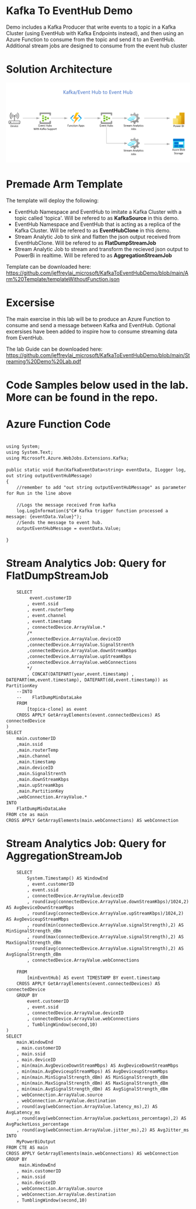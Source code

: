 # Kafka To EventHub Demo
Demo includes a Kafka Producer that write events to a topic in a Kafka Cluster (using EventHub with Kafka Endpoints instead), and then using an Azure Function to consume from the topic and send it to an EventHub. Additional stream jobs are designed to consume from the event hub cluster

# Solution Architecture
![Architecture](/Screenshots/Architecture.png?raw=true "Architecture")

# Premade Arm Template
The template will deploy the following:
- EventHub Namespace and EventHub to imitate a Kafka Cluster with a topic called 'topica'. Will be refered to as **KafkaSource** in this demo.
- EventHub Namespace and EventHub that is acting as a replica of the Kafka Cluster. Will be refered to as **EventHubClone** in this demo.
- Stream Analytic Job to sink and flatten the json output received from EventHubClone. Will be refered to as **FlatDumpStreamJob**
- Stream Analytic Job to stream and transform the recieved json output to PowerBi in realtime. Will be refered to as **AggregationStreamJob**

Template can be downloaded here: https://github.com/jeffreylai_microsoft/KafkaToEventHubDemo/blob/main/Arm%20Template/templateWithoutFunction.json

# Excersise
The main exercise in this lab will be to produce an Azure Function to consume and send a message between Kafka and EventHub.
Optional excersises have been added to inspire how to consume streaming data from EventHub.

The lab Guide can be downloaded here: https://github.com/jeffreylai_microsoft/KafkaToEventHubDemo/blob/main/Streaming%20Demo%20Lab.pdf

# Code Samples below used in the lab. More can be found in the repo.

# Azure Function Code
```#r "Microsoft.Azure.WebJobs.Extensions.Kafka"

using System;
using System.Text;
using Microsoft.Azure.WebJobs.Extensions.Kafka;

public static void Run(KafkaEventData<string> eventData, ILogger log, out string outputEventHubMessage)
{   
    //remember to add "out string outputEventHubMessage" as parameter for Run in the line above
    
    //Logs the message received from kafka
    log.LogInformation($"C# Kafka trigger function processed a message: {eventData.Value}");
    //Sends the message to event hub.
    outputEventHubMessage = eventData.Value;

}
```

# Stream Analytics Job: Query for FlatDumpStreamJob 
```WITH cte as (
    SELECT
         event.customerID
        , event.ssid
        , event.routerTemp
        , event.channel
        , event.timestamp
        , connectedDevice.ArrayValue.*
        /*
        ,connectedDevice.ArrayValue.deviceID
        ,connectedDevice.ArrayValue.SignalStrenth
        ,connectedDevice.ArrayValue.downStreamKbps
        ,connectedDevice.ArrayValue.upStreamKbps
        ,connectedDevice.ArrayValue.webConnections
        */
        , CONCAT(DATEPART(year,event.timestamp) , DATEPART(mm,event.timestamp), DATEPART(dd,event.timestamp)) as PartitionKey
    --INTO
    --    FlatDumpMinDataLake
    FROM
        [topica-clone] as event
    CROSS APPLY GetArrayElements(event.connectedDevices) AS connectedDevice
)
SELECT 
    main.customerID
    ,main.ssid
    ,main.routerTemp
    ,main.channel
    ,main.timestamp
    ,main.deviceID
    ,main.SignalStrenth
    ,main.downStreamKbps
    ,main.upStreamKbps
    ,main.PartitionKey
    ,webConnection.ArrayValue.*
INTO
    FlatDumpMinDataLake
FROM cte as main
CROSS APPLY GetArrayElements(main.webConnections) AS webConnection
```

# Stream Analytics Job: Query for AggregationStreamJob 
```WITH CTE AS (
    SELECT
        System.Timestamp() AS WindowEnd
        , event.customerID
        , event.ssid
        , connectedDevice.ArrayValue.deviceID
        , round(avg(connectedDevice.ArrayValue.downStreamKbps)/1024,2) AS AvgDeviceDownStreamMbps
        , round(avg(connectedDevice.ArrayValue.upStreamKbps)/1024,2) AS AvgDeviceupStreamMbps
        , round(min(connectedDevice.ArrayValue.signalStrength),2) AS MinSignalStrength_dBm
        , round(max(connectedDevice.ArrayValue.signalStrength),2) AS MaxSignalStrength_dBm
        , round(avg(connectedDevice.ArrayValue.signalStrength),2) AS AvgSignalStrength_dBm
        , connectedDevice.ArrayValue.webConnections

    FROM
        [minEventHub] AS event TIMESTAMP BY event.timestamp
    CROSS APPLY GetArrayElements(event.connectedDevices) AS connectedDevice
    GROUP BY 
        event.customerID
        , event.ssid
        , connectedDevice.ArrayValue.deviceID
        , connectedDevice.ArrayValue.webConnections
        , TumblingWindow(second,10)
)
SELECT 
    main.WindowEnd
    , main.customerID
    , main.ssid
    , main.deviceID
    , min(main.AvgDeviceDownStreamMbps) AS AvgDeviceDownStreamMbps
    , min(main.AvgDeviceupStreamMbps) AS AvgDeviceupStreamMbps
    , min(main.MinSignalStrength_dBm) AS MinSignalStrength_dBm
    , min(main.MaxSignalStrength_dBm) AS MaxSignalStrength_dBm
    , min(main.AvgSignalStrength_dBm) AS AvgSignalStrength_dBm
    , webConnection.ArrayValue.source
    , webConnection.ArrayValue.destination
    , round(avg(webConnection.ArrayValue.latency_ms),2) AS AvgLatency_ms
    , round(avg(webConnection.ArrayValue.packetLoss_percentage),2) AS AvgPacketLoss_percentage
    , round(avg(webConnection.ArrayValue.jitter_ms),2) AS AvgJitter_ms
INTO
    MyPowerBiOutput
FROM CTE AS main
CROSS APPLY GetArrayElements(main.webConnections) AS webConnection
GROUP BY 
     main.WindowEnd
    , main.customerID
    , main.ssid
    , main.deviceID
    , webConnection.ArrayValue.source
    , webConnection.ArrayValue.destination
    , TumblingWindow(second,10)
```
